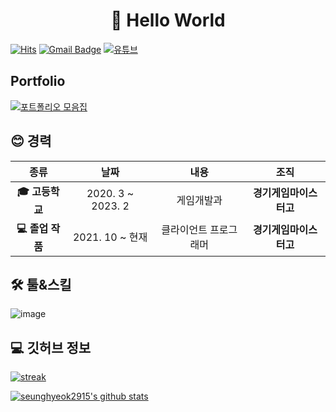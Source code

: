 <h1 align="center">🙌 Hello World</h1>

[![Hits](https://hits.seeyoufarm.com/api/count/incr/badge.svg?url=https%3A%2F%2Fgithub.com%2Fseunghyeok2915)](https://github.com/seunghyeok2915)
[![Gmail Badge](https://img.shields.io/badge/-Gmail-d14836?style=flat-square&logo=Gmail&logoColor=white&link=mailto:seunghyeok.dev@gmail.com)](mailto:seunghyeok.dev@gmail.com)
[![유튜브](https://img.shields.io/badge/Youtube-red?logo=youtube)](https://www.youtube.com/channel/UCsEzm65mFUbIfGwFTk1nHDA)

## Portfolio
[![포트폴리오 모음집](https://img.shields.io/badge/Portfolios-black?style=for-the-badge&logo=unity)](https://www.notion.so/eaac775102474be084541cae83551fbe)



<h2 align="left">😊 경력</h2>

| **종류** | **날짜** | **내용** | **조직** |
|:--------:|:--------:|:--------:|:--------:|
| **:mortar_board: 고등학교** | 2020. 3 ~ 2023. 2 | 게임개발과 | **경기게임마이스터고** |
| **💻 졸업 작품** | 2021. 10 ~ 현재 | 클라이언트 프로그래머 | **경기게임마이스터고** |

<h2 align="left">🛠️ 툴&스킬</h2>

![image](https://user-images.githubusercontent.com/64355834/170931145-338ca58c-0b64-4376-9d95-585439add67d.png)

<h2 align="left">💻 깃허브 정보</h2>

[![streak](https://github-readme-streak-stats.herokuapp.com/?user=seunghyeok2915&theme=calm)](https://github.com/seunghyeok2915)

[![seunghyeok2915's github stats](https://github-readme-stats.vercel.app/api?username=seunghyeok2915&show_icons=true&theme=dracula)](https://github.com/seunghyeok2915)
